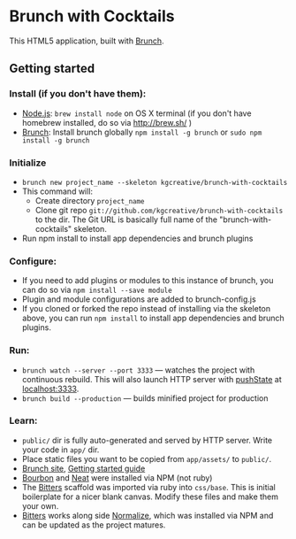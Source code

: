 # Brunch with Cocktails

This HTML5 application, built with [Brunch](http://brunch.io).

## Getting started
### Install (if you don't have them):
* [Node.js](http://nodejs.org): `brew install node` on OS X terminal (if you don't have homebrew installed, do so via http://brew.sh/ )
* [Brunch](http://brunch.io): Install brunch globally `npm install -g brunch` or `sudo npm install -g brunch`

### Initialize
* `brunch new project_name --skeleton kgcreative/brunch-with-cocktails`
* This command will:
  * Create directory `project_name`
  * Clone git repo `git://github.com/kgcreative/brunch-with-cocktails` to the dir. The Git URL is basically full name of the "brunch-with-cocktails" skeleton.
 * Run npm install to install app dependencies and brunch plugins

### Configure:
* If you need to add plugins or modules to this instance of brunch, you can do so via `npm install --save module`
* Plugin and module configurations are added to brunch-config.js
* If you cloned or forked the repo instead of installing via the skeleton above, you can run `npm install` to install app dependencies and brunch plugins.

### Run:
* `brunch watch --server --port 3333` — watches the project with continuous rebuild. This will also launch HTTP server with [pushState](https://developer.mozilla.org/en-US/docs/Web/Guide/API/DOM/Manipulating_the_browser_history) at [localhost:3333](http://localhost:3333).
* `brunch build --production` — builds minified project for production

### Learn:
* `public/` dir is fully auto-generated and served by HTTP server.  Write your code in `app/` dir.
* Place static files you want to be copied from `app/assets/` to `public/`.
* [Brunch site](http://brunch.io), [Getting started guide](https://github.com/brunch/brunch-guide#readme)
* [Bourbon](http://bourbon.io]) and [Neat](http://neat.bourbon.io/) were installed via NPM (not ruby)
* The [Bitters](http://bitters.bourbon.io/) scaffold was imported via ruby into `css/base`. This is initial boilerplate for a nicer blank canvas. Modify these files and make them your own.
* [Bitters](http://bitters.bourbon.io/) works along side [Normalize](http://necolas.github.io/normalize.css/), which was installed via NPM and can be updated as the project matures.